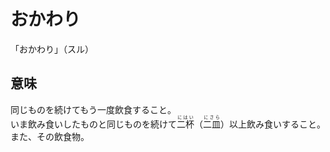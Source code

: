 # おかわり

「おかわり」（スル）

## 意味

<div class="vocab-term">
<div class="vocab-term-title"></div>
<div class="vocab-term-content">
同じものを続けてもう一度飲食すること。<br>
いま飲み食いしたものと同じものを続けて<ruby>二杯<rt>にはい</rt></ruby>（<ruby>二皿<rt>にさら</rt></ruby>）以上飲み食いすること。<br>
また、その飲食物。
</div>
</div>
